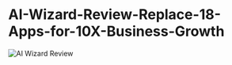 # AI-Wizard-Review-Replace-18-Apps-for-10X-Business-Growth
![AI Wizard Review](https://github.com/Sifatbinr/AI-Wizard-Review-Replace-18-Apps-for-10X-Business-Growth/assets/151894150/1ae6a39c-7b1e-4d8f-94ee-3422e8ee24b4)
